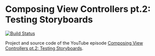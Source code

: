 # Composing View Controllers pt.2: Testing Storyboards

[![Build Status](https://travis-ci.com/essentialdevelopercom/composing-view-controllers-pt2.svg?branch=master)](https://travis-ci.com/essentialdevelopercom/composing-view-controllers-pt2)

Project and source code of the YouTube episode [Composing View Controllers pt.2: Testing Storyboards](https://www.essentialdeveloper.com/articles/composing-view-controllers-part-2-testing-storyboards).
